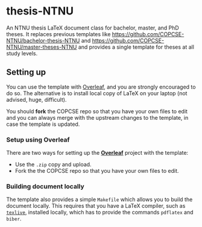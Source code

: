 # thesis-NTNU

An NTNU thesis LaTeX document class for bachelor, master, and PhD theses. It replaces previous templates like https://github.com/COPCSE-NTNU/bachelor-thesis-NTNU and https://github.com/COPCSE-NTNU/master-theses-NTNU and provides a single template for theses at all study levels.

## Setting up

You can use the template with [Overleaf](http://overleaf.com), and you are strongly encouraged to do so. The alternative is to install local copy of LaTeX on your laptop (not advised, huge, difficult).

You should **fork** the COPCSE repo so that you have your own files to edit and you can always merge with the upstream changes to the template, in case the template is updated. 

### Setup using Overleaf

There are two ways for setting up the [**Overleaf**](http://overleaf.com) project with the template:

* Use the `.zip` copy and upload.
* Fork the the COPCSE repo so that you have your own files to edit.

### Building document locally

The template also provides a simple `Makefile` which allows you to build the document locally. This requires that you have a LaTeX compiler, such as [`texlive`](https://www.tug.org/texlive/), installed locally, which has to provide the commands `pdflatex` and `biber`.
